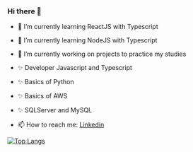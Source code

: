 ### Hi there 👋

<!--
**Konstructa/Konstructa** is a ✨ _special_ ✨ repository because its `README.md` (this file) appears on your GitHub profile.

Here are some ideas to get you started:

- 🔭 I’m currently working on ...
- 🌱 I’m currently learning ...
- 👯 I’m looking to collaborate on ...
- 🤔 I’m looking for help with ...
- 💬 Ask me about ...
- 📫 How to reach me: ...
- 😄 Pronouns: ...
- ⚡ Fun fact: ...
-->

-  🌱 I’m currently learning ReactJS with Typescript
-  🌱 I’m currently learning NodeJS with Typescript
-  🔭 I’m currently working on projects to practice my studies
-  ✨ Developer Javascript and Typescript
-  ✨ Basics of Python  
-  ✨ Basics of AWS
-  ✨ SQLServer and MySQL

-  📫 How to reach me: [Linkedin](https://www.linkedin.com/in/milena-limoeiro-51739b210/)



[![Top Langs](https://github-readme-stats.vercel.app/api/top-langs/?username=Konstructa&layout=compact&show_icons=true&theme=radical&langs_count=3&hide=dart,cmake,jupyter,c%2B%2B)](https://github.com/Konstructa/github-readme-stats) 
